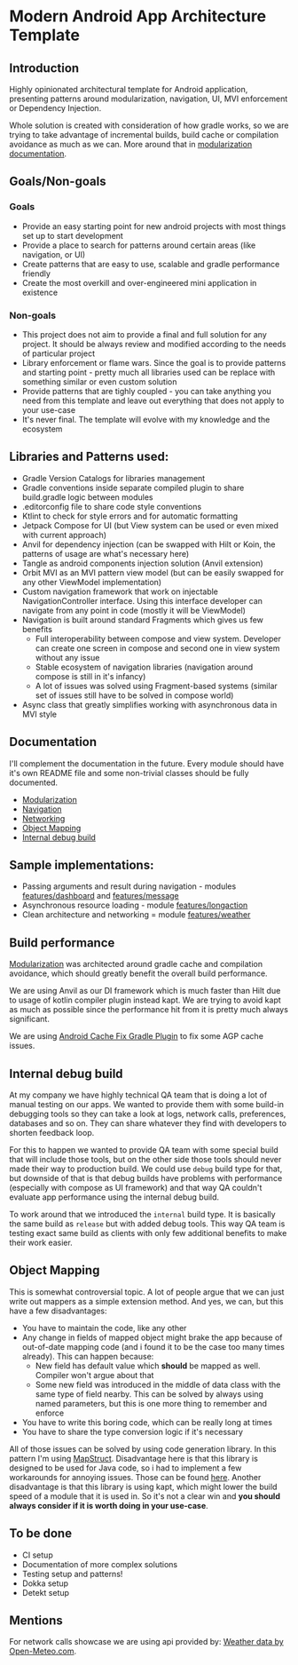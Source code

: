 # Modern Android App Architecture Template

## Introduction

Highly opinionated architectural template for Android application, presenting patterns around modularization, navigation, UI, MVI enforcement or Dependency Injection.

Whole solution is created with consideration of how gradle works, so we are trying to take advantage of incremental builds, build cache or compilation avoidance as much as we can. More around that in [modularization documentation](./MODULARIZATION.md).

## Goals/Non-goals

### Goals

- Provide an easy starting point for new android projects with most things set up to start development
- Provide a place to search for patterns around certain areas (like navigation, or UI)
- Create patterns that are easy to use, scalable and gradle performance friendly
- Create the most overkill and over-engineered mini application in existence

### Non-goals

- This project does not aim to provide a final and full solution for any project. It should be always review and modified according to the needs of particular project
- Library enforcement or flame wars. Since the goal is to provide patterns and starting point - pretty much all libraries used can be replace with something similar or even custom solution
- Provide patterns that are tighly coupled - you can take anything you need from this template and leave out everything that does not apply to your use-case
- It's never final. The template will evolve with my knowledge and the ecosystem

## Libraries and Patterns used:

- Gradle Version Catalogs for libraries management
- Gradle conventions inside separate compiled plugin to share build.gradle logic between modules
- .editorconfig file to share code style conventions
- Ktlint to check for style errors and for automatic formatting
- Jetpack Compose for UI (but View system can be used or even mixed with current approach)
- Anvil for dependency injection (can be swapped with Hilt or Koin, the patterns of usage are what's necessary here)
- Tangle as android components injection solution (Anvil extension)
- Orbit MVI as an MVI pattern view model (but can be easily swapped for any other ViewModel implementation)
- Custom navigation framework that work on injectable NavigationController interface. Using this
  interface developer can navigate from any point in code (mostly it will be ViewModel)
- Navigation is built around standard Fragments which gives us few benefits
  - Full interoperability between compose and view system. Developer can create one screen in compose and second one in view system without any issue
  - Stable ecosystem of navigation libraries (navigation around compose is still in it's infancy)
  - A lot of issues was solved using Fragment-based systems (similar set of issues still have to be solved in compose world)
- Async class that greatly simplifies working with asynchronous data in MVI style

## Documentation

I'll complement the documentation in the future. Every module should have it's own README file and some non-trivial classes should be fully documented.

- [Modularization](./MODULARIZATION.md)
- [Navigation](./core/navigation/README.md)
- [Networking](./core/networking/README.md)
- [Object Mapping](#object-mapping)
- [Internal debug build](#internal-debug-build)

## Sample implementations:

- Passing arguments and result during navigation - modules [features/dashboard](./features/dashboard/impl/src/main/java/pl/jsyty/architecturetemplate/feature/dashboard/impl)
and [features/message](./features/message/impl/src/main/java/pl/jsyty/architecturetemplate/feature/message/impl)
- Asynchronous resource loading - module [features/longaction](./features/longaction/impl/src/main/java/pl/jsyty/architecturetemplate/feature/longaction/impl)
- Clean architecture and networking = module [features/weather](./features/weather/impl/src/main/java/pl/jsyty/architecturetemplate/feature/weather/impl)

## Build performance

[Modularization](./MODULARIZATION.md) was architected around gradle cache and compilation avoidance, which should greatly benefit the overall build performance.

We are using Anvil as our DI framework which is much faster than Hilt due to usage of kotlin compiler plugin instead kapt. We are trying to avoid kapt as much as possible since the performance hit from it is pretty much always significant.

We are using [Android Cache Fix Gradle Plugin](https://github.com/gradle/android-cache-fix-gradle-plugin) to fix some AGP cache issues.

## Internal debug build

At my company we have highly technical QA team that is doing a lot of manual testing on our apps. We wanted to provide them with
some build-in debugging tools so they can take a look at logs, network calls, preferences, databases and so on. They can share
whatever they find with developers to shorten feedback loop.

For this to happen we wanted to provide QA team with some special build that will include those tools, but on the other side those
tools should never made their way to production build. We could use `debug` build type for that, but downside of that is that
debug builds have problems with performance (especially with compose as UI framework) and that way QA couldn't evaluate app performance
using the internal debug build.

To work around that we introduced the `internal` build type. It is basically the same build as `release` but with added debug tools.
This way QA team is testing exact same build as clients with only few additional benefits to make their work easier.

## Object Mapping

This is somewhat controversial topic. A lot of people argue that we can just write out mappers as a simple extension method. And yes, we can,
but this have a few disadvantages:

- You have to maintain the code, like any other
- Any change in fields of mapped object might brake the app because of out-of-date mapping code (and i found it to be the case too many times already). This can happen because:
  - New field has default value which **should** be mapped as well. Compiler won't argue about that
  - Some new field was introduced in the middle of data class with the same type of field nearby. This can be solved by always using named parameters, but this is one more thing to remember and enforce
- You have to write this boring code, which can be really long at times
- You have to share the type conversion logic if it's necessary

All of those issues can be solved by using code generation library. In this pattern I'm using [MapStruct](https://mapstruct.org/).
Disadvantage here is that this library is designed to be used for Java code, so i had to implement a few workarounds for annoying issues.
Those can be found [here](./libraries/mapstructspi/src/main/java/pl/jsyty/architecturetemplate/libraries/mapstructspi/CustomAccessorNamingStrategy.kt).
Another disadvantage is that this library is using kapt, which might lower the build speed of a module that it is used in.
So it's not a clear win and **you should always consider if it is worth doing in your use-case**.

## To be done

- CI setup
- Documentation of more complex solutions
- Testing setup and patterns!
- Dokka setup
- Detekt setup

## Mentions

For network calls showcase we are using api provided by: [Weather data by Open-Meteo.com](https://open-meteo.com/).
